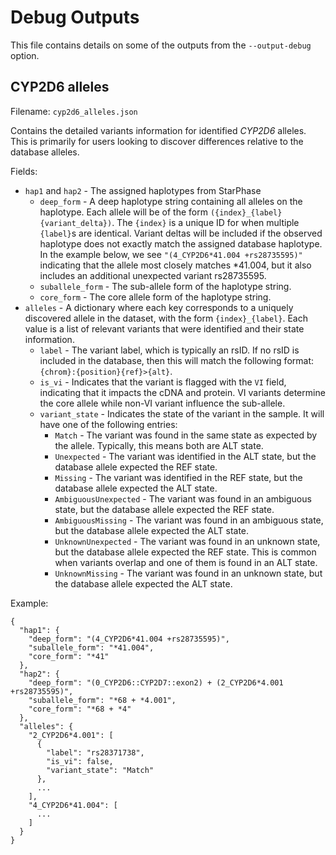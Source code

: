 # Debug Outputs
This file contains details on some of the outputs from the `--output-debug` option.

## CYP2D6 alleles
Filename: `cyp2d6_alleles.json`

Contains the detailed variants information for identified _CYP2D6_ alleles.
This is primarily for users looking to discover differences relative to the database alleles.

Fields:
* `hap1` and `hap2` - The assigned haplotypes from StarPhase
  * `deep_form` - A deep haplotype string containing all alleles on the haplotype. Each allele will be of the form `({index}_{label} {variant_delta})`. The `{index}` is a unique ID for when multiple `{label}`s are identical. Variant deltas will be included if the observed haplotype does not exactly match the assigned database haplotype. In the example below, we see `"(4_CYP2D6*41.004 +rs28735595)"` indicating that the allele most closely matches *41.004, but it also includes an additional unexpected variant rs28735595.
  * `suballele_form` - The sub-allele form of the haplotype string.
  * `core_form` - The core allele form of the haplotype string.
* `alleles` - A dictionary where each key corresponds to a uniquely discovered allele in the dataset, with the form `{index}_{label}`. Each value is a list of relevant variants that were identified and their state information.
  * `label` - The variant label, which is typically an rsID. If no rsID is included in the database, then this will match the following format: `{chrom}:{position}{ref}>{alt}`.
  * `is_vi` - Indicates that the variant is flagged with the `VI` field, indicating that it impacts the cDNA and protein. VI variants determine the core allele while non-VI variant influence the sub-allele.
  * `variant_state` - Indicates the state of the variant in the sample. It will have one of the following entries:
    * `Match` - The variant was found in the same state as expected by the allele. Typically, this means both are ALT state.
    * `Unexpected` - The variant was identified in the ALT state, but the database allele expected the REF state.
    * `Missing` - The variant was identified in the REF state, but the database allele expected the ALT state.
    * `AmbiguousUnexpected` - The variant was found in an ambiguous state, but the database allele expected the REF state.
    * `AmbiguousMissing` - The variant was found in an ambiguous state, but the database allele expected the ALT state.
    * `UnknownUnexpected` - The variant was found in an unknown state, but the database allele expected the REF state. This is common when variants overlap and one of them is found in an ALT state.
    * `UnknownMissing` - The variant was found in an unknown state, but the database allele expected the ALT state.

Example:
```
{
  "hap1": {
    "deep_form": "(4_CYP2D6*41.004 +rs28735595)",
    "suballele_form": "*41.004",
    "core_form": "*41"
  },
  "hap2": {
    "deep_form": "(0_CYP2D6::CYP2D7::exon2) + (2_CYP2D6*4.001 +rs28735595)",
    "suballele_form": "*68 + *4.001",
    "core_form": "*68 + *4"
  },
  "alleles": {
    "2_CYP2D6*4.001": [
      {
        "label": "rs28371738",
        "is_vi": false,
        "variant_state": "Match"
      },
      ...
    ],
    "4_CYP2D6*41.004": [
      ...
    ]
  }
}
```